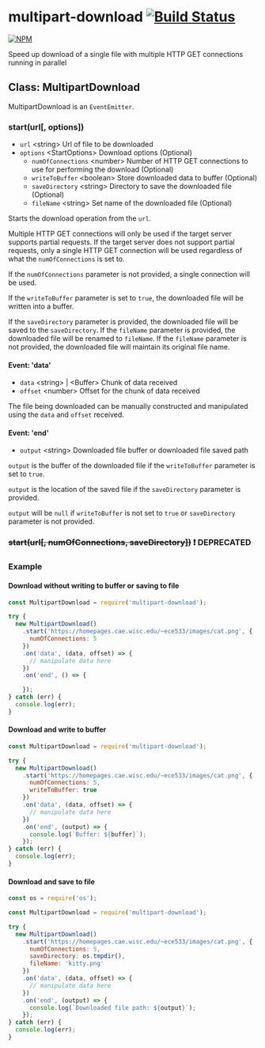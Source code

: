 # multipart-download [![Build Status](https://travis-ci.org/zulhilmizainuddin/multipart-download.svg?branch=master)](https://travis-ci.org/zulhilmizainuddin/multipart-download)

[![NPM](https://nodei.co/npm/multipart-download.png?downloads=true&downloadRank=true&stars=true)](https://nodei.co/npm/multipart-download/)

Speed up download of a single file with multiple HTTP GET connections running in parallel

## Class: MultipartDownload

MultipartDownload is an `EventEmitter`.

### start(url[, options])
- `url` &lt;string&gt; Url of file to be downloaded
- `options` &lt;StartOptions&gt; Download options (Optional)
  - `numOfConnections` &lt;number&gt; Number of HTTP GET connections to use for performing the download (Optional)
  - `writeToBuffer` &lt;boolean&gt; Store downloaded data to buffer (Optional)
  - `saveDirectory` &lt;string&gt; Directory to save the downloaded file (Optional)
  - `fileName` &lt;string&gt; Set name of the downloaded file (Optional)

Starts the download operation from the `url`.

Multiple HTTP GET connections will only be used if the target server supports partial requests.
If the target server does not support partial requests, only a single HTTP GET connection will be used regardless of what the `numOfConnections` is set to.

If the `numOfConnections` parameter is not provided, a single connection will be used.

If the `writeToBuffer` parameter is set to `true`, the downloaded file will be written into a buffer.

If the `saveDirectory` parameter is provided, the downloaded file will be saved to the `saveDirectory`.
If the `fileName` parameter is provided, the downloaded file will be renamed to `fileName`.
If the `fileName` parameter is not provided, the downloaded file will maintain its original file name.

#### Event: 'data'
- `data` &lt;string&gt; | &lt;Buffer&gt; Chunk of data received
- `offset` &lt;number&gt; Offset for the chunk of data received

The file being downloaded can be manually constructed and manipulated using the `data` and `offset` received. 

#### Event: 'end'
- `output` &lt;string&gt; Downloaded file buffer or downloaded file saved path

`output` is the buffer of the downloaded file if the `writeToBuffer` parameter is set to `true`.

`output` is the location of the saved file if the `saveDirectory` parameter is provided.

`output` will be `null` if `writeToBuffer` is not set to `true` or `saveDirectory` parameter is not provided.

### ~~start(url[, numOfConnections, saveDirectory])~~ :exclamation: DEPRECATED

### Example

#### Download without writing to buffer or saving to file

```javascript
const MultipartDownload = require('multipart-download');

try {
  new MultipartDownload()
    .start('https://homepages.cae.wisc.edu/~ece533/images/cat.png', {
      numOfConnections: 5
    })
    .on('data', (data, offset) => {
      // manipulate data here
    })
    .on('end', () => {

    });
} catch (err) {
  console.log(err);
}
```

#### Download and write to buffer

```javascript
const MultipartDownload = require('multipart-download');

try {
  new MultipartDownload()
    .start('https://homepages.cae.wisc.edu/~ece533/images/cat.png', {
      numOfConnections: 5,
      writeToBuffer: true
    })
    .on('data', (data, offset) => {
      // manipulate data here
    })
    .on('end', (output) => {
      console.log(`Buffer: ${buffer}`);
    });
} catch (err) {
  console.log(err);
}
```

#### Download and save to file

```javascript
const os = require('os');

const MultipartDownload = require('multipart-download');

try {
  new MultipartDownload()
    .start('https://homepages.cae.wisc.edu/~ece533/images/cat.png', {
      numOfConnections: 5,
      saveDirectory: os.tmpdir(),
      fileName: 'kitty.png'
    })
    .on('data', (data, offset) => {
      // manipulate data here
    })
    .on('end', (output) => {
      console.log(`Downloaded file path: ${output}`);
    });
} catch (err) {
  console.log(err);
}
```